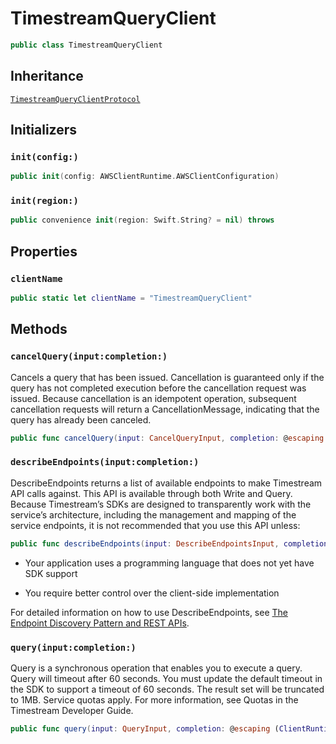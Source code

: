 # TimestreamQueryClient

``` swift
public class TimestreamQueryClient 
```

## Inheritance

[`TimestreamQueryClientProtocol`](/aws-sdk-swift/reference/0.x/AWSTimestreamQuery/TimestreamQueryClientProtocol)

## Initializers

### `init(config:)`

``` swift
public init(config: AWSClientRuntime.AWSClientConfiguration) 
```

### `init(region:)`

``` swift
public convenience init(region: Swift.String? = nil) throws 
```

## Properties

### `clientName`

``` swift
public static let clientName = "TimestreamQueryClient"
```

## Methods

### `cancelQuery(input:completion:)`

Cancels a query that has been issued. Cancellation is guaranteed only if the query has not completed execution before the cancellation request was issued. Because cancellation is an idempotent operation, subsequent cancellation requests will return a CancellationMessage, indicating that the query has already been canceled.

``` swift
public func cancelQuery(input: CancelQueryInput, completion: @escaping (ClientRuntime.SdkResult<CancelQueryOutputResponse, CancelQueryOutputError>) -> Void)
```

### `describeEndpoints(input:completion:)`

DescribeEndpoints returns a list of available endpoints to make Timestream API calls against. This API is available through both Write and Query. Because Timestream’s SDKs are designed to transparently work with the service’s architecture, including the management and mapping of the service endpoints, it is not recommended that you use this API unless:

``` swift
public func describeEndpoints(input: DescribeEndpointsInput, completion: @escaping (ClientRuntime.SdkResult<DescribeEndpointsOutputResponse, DescribeEndpointsOutputError>) -> Void)
```

  - Your application uses a programming language that does not yet have SDK support

  - You require better control over the client-side implementation

For detailed information on how to use DescribeEndpoints, see [The Endpoint Discovery Pattern and REST APIs](https://docs.aws.amazon.com/timestream/latest/developerguide/Using-API.endpoint-discovery.html).

### `query(input:completion:)`

Query is a synchronous operation that enables you to execute a query. Query will timeout after 60 seconds. You must update the default timeout in the SDK to support a timeout of 60 seconds. The result set will be truncated to 1MB. Service quotas apply. For more information, see Quotas in the Timestream Developer Guide.

``` swift
public func query(input: QueryInput, completion: @escaping (ClientRuntime.SdkResult<QueryOutputResponse, QueryOutputError>) -> Void)
```
